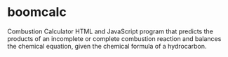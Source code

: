 # boomcalc
Combustion Calculator
HTML and JavaScript program that predicts the products of an incomplete or complete combustion reaction and balances the chemical equation, given the chemical formula of a hydrocarbon.
